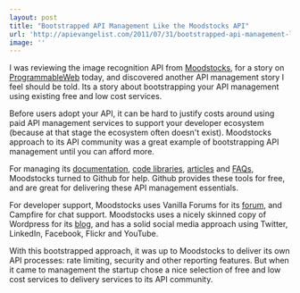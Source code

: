 ```yaml
---
layout: post
title: "Bootstrapped API Management Like the Moodstocks API"
url: 'http://apievangelist.com/2011/07/31/bootstrapped-api-management-like-the-moodstocks-api/'
image: ''
---
```


[<img class="c1" src="http://kinlane-productions.s3.amazonaws.com/api-evangelist/moodstocks/Moodstocks-Logo.png" alt="" align="right" />][1]I was reviewing the image recognition API from [Moodstocks][1], for a story on [ProgrammableWeb][2] today, and discovered another API management story I feel should be told. Its a story about bootstrapping your API management using existing free and low cost services.

Before users adopt your API, it can be hard to justify costs around using paid API management services to support your developer ecosystem (because at that stage the ecosystem often doesn't exist). Moodstocks approach to its API community was a great example of bootstrapping API management until you can afford more.

For managing its [documentation][3], [code libraries][4], [articles][5] and [FAQs][6], Moodstocks turned to Github for help. Github provides these tools for free, and are great for delivering these API management essentials.

For developer support, Moodstocks uses Vanilla Forums for its [forum][7], and Campfire for chat support. Moodstocks uses a nicely skinned copy of Wordpress for its [blog][8], and has a solid social media approach using Twitter, LinkedIn, Facebook, Flickr and YouTube.

With this bootstrapped approach, it was up to Moodstocks to deliver its own API processes: rate limiting, security and other reporting features. But when it came to management the startup chose a nice selection of free and low cost services to delivery services to its API community.

   [1]: http://www.moodstocks.com/ (Moodstocks)
   [2]: http://www.programmableweb.com (ProgrammableWeb)
   [3]: http://www.apievangelist.com/ecosystem-building-blocks-detail.php?Building_Block_ID=120 (documentation)
   [4]: http://www.apievangelist.com/ecosystem-building-blocks-detail.php?Building_Block_ID=125 (code libraries)
   [5]: http://www.apievangelist.com/ecosystem-building-blocks-detail.php?Building_Block_ID=122 (articles)
   [6]: http://www.apievangelist.com/ecosystem-building-blocks-detail.php?Building_Block_ID=132 (FAQs)
   [7]: http://www.apievangelist.com/ecosystem-building-blocks-detail.php?Building_Block_ID=131 (forum)
   [8]: http://www.apievangelist.com/ecosystem-building-blocks-detail.php?Building_Block_ID=123 (blog)
